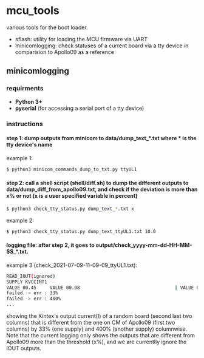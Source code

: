 # mcu_tools
various tools for the boot loader.

* sflash: utility for loading the MCU firmware via UART
* minicomlogging: check statuses of a current board via a tty device in comparision to Apollo09 as a reference

## minicomlogging 
### requirments 
- **Python 3+**
- **pyserial** (for accessing a serial port of a tty device)

### instructions
#### step 1: dump outputs from minicom to data/dump_text_*.txt where * is the tty device's name 
example 1:
``` sh
$ python3 minicom_commands_dump_to_txt.py ttyUL1
```
#### step 2: call a shell script (shell/diff.sh) to dump the different outputs to data/dump_diff_from_apollo09.txt, and check if the deviation is more than x% or not (x is a user specified variable in percent) 
``` sh
$ python3 check_tty_status.py dump_text_*.txt x
```
example 2:
``` sh
$ python3 check_tty_status.py dump_text_ttyUL1.txt 10.0
```
#### logging file: after step 2, it goes to output/check_yyyy-mm-dd-HH-MM-SS_*.txt. 
example 3 (check_2021-07-09-11-09-09_ttyUL1.txt): 
``` sh
READ_IOUT(ignored)                                                                                                      
SUPPLY KVCCINT1                                                                                                                 
VALUE 00.45     VALUE 00.08                                   | VALUE 00.30     VALUE 00.40                     
failed -> err : 33%                                                                                                     
failed -> err : 400%
...
```
showing the Kintex's output current(I) of a random board (second last two columns) that is different from the one on CM of Apollo09 (first two columns) by 33% (one supply) and 400% (another supply) columnwise. Note that the current logging only shows the outputs that are different from Apollo09 more than the threshold (x%), and we are currentlly ignore the IOUT outputs. 
